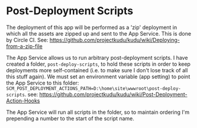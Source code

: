 # Post-Deployment Scripts

The deployment of this app will be performed as a 'zip' deployment in which all
the assets are zipped up and sent to the App Service. This is done by Circle CI.
See: https://github.com/projectkudu/kudu/wiki/Deploying-from-a-zip-file

The App Service allows us to run arbitrary post-deployment scripts. I have
created a folder, `post-deploy-scripts`, to hold these scripts in order to keep
deployments more self-contained (i.e. to make sure I don't lose track of all
this stuff again). We must set an environment variable (app setting) to point
the App Service to this folder:
`SCM_POST_DEPLOYMENT_ACTIONS_PATH=D:\home\site\wwwroot\post-deploy-scripts`.
see: https://github.com/projectkudu/kudu/wiki/Post-Deployment-Action-Hooks

The App Service will run all scripts in the folder, so to maintain ordering I'm
prepending a number to the start of the script name.